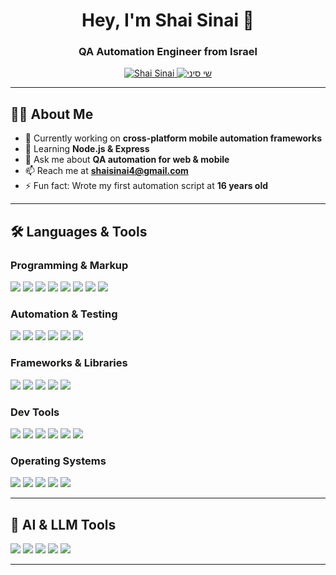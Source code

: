 <div align="center">
  
# Hey, I'm Shai Sinai 👋  
### QA Automation Engineer from Israel  

<a href="https://www.linkedin.com/in/sshai/" target="blank">
<img src="https://img.shields.io/badge/-LinkedIn-0077B5?style=for-the-badge&logo=linkedin&logoColor=white" alt="Shai Sinai"/>
</a>
<a href="mailto:shaisinai4@gmail.com">
<img src="https://img.shields.io/badge/-Email-D14836?style=for-the-badge&logo=gmail&logoColor=white" alt="שי סיני"/>
</a>

</div>

---

## 👨‍💻 About Me  

- 🔭 Currently working on **cross-platform mobile automation frameworks**  
- 🌱 Learning **Node.js & Express**  
- 💬 Ask me about **QA automation for web & mobile**  
- 📫 Reach me at **shaisinai4@gmail.com**  
- ⚡ Fun fact: Wrote my first automation script at **16 years old**  

---

## 🛠️ Languages & Tools  

### Programming & Markup
<p align="left">
<img src="https://img.shields.io/badge/TypeScript-007ACC?style=for-the-badge&logo=typescript&logoColor=white"/>
<img src="https://img.shields.io/badge/JavaScript-F7DF1E?style=for-the-badge&logo=javascript&logoColor=black"/>
<img src="https://img.shields.io/badge/Java-007396?style=for-the-badge&logo=java&logoColor=white"/>
<img src="https://img.shields.io/badge/Python-3670A0?style=for-the-badge&logo=python&logoColor=ffdd54"/>
<img src="https://img.shields.io/badge/JSON-5E5C5C?style=for-the-badge&logo=json&logoColor=white"/>
<img src="https://img.shields.io/badge/HTML5-E34F26?style=for-the-badge&logo=html5&logoColor=white"/>
<img src="https://img.shields.io/badge/CSS3-1572B6?style=for-the-badge&logo=css3&logoColor=white"/>
<img src="https://img.shields.io/badge/Markdown-000000?style=for-the-badge&logo=markdown&logoColor=white"/>
</p>

### Automation & Testing
<p align="left">
<img src="https://img.shields.io/badge/Appium-EE3769?style=for-the-badge&logo=appium&logoColor=white"/>
<img src="https://img.shields.io/badge/Detox-000000?style=for-the-badge&logo=detox&logoColor=white"/>
<img src="https://img.shields.io/badge/WebdriverIO-EA5906?style=for-the-badge&logo=webdriverio&logoColor=white"/>
<img src="https://img.shields.io/badge/Selenium-43B02A?style=for-the-badge&logo=selenium&logoColor=white"/>
<img src="https://img.shields.io/badge/Cypress-69D3A7?style=for-the-badge&logo=cypress&logoColor=white"/>
<img src="https://img.shields.io/badge/Detox-000000?style=for-the-badge&logo=detox&logoColor=white"/>
</p>

### Frameworks & Libraries
<p align="left">
<img src="https://img.shields.io/badge/Jest-C21325?style=for-the-badge&logo=jest&logoColor=white"/>
<img src="https://img.shields.io/badge/Mocha-8D6748?style=for-the-badge&logo=mocha&logoColor=white"/>
<img src="https://img.shields.io/badge/React_Native-20232A?style=for-the-badge&logo=react&logoColor=61DAFB"/>
<img src="https://img.shields.io/badge/React-20232A?style=for-the-badge&logo=react&logoColor=61DAFB"/>
<img src="https://img.shields.io/badge/Axios-671ddf?style=for-the-badge&logo=axios&logoColor=white"/>
</p>

### Dev Tools
<p align="left">
<img src="https://img.shields.io/badge/Git-E44C30?style=for-the-badge&logo=git&logoColor=white"/>
<img src="https://img.shields.io/badge/Postman-FF6C37?style=for-the-badge&logo=postman&logoColor=white"/>
<img src="https://img.shields.io/badge/VSCode-007ACC?style=for-the-badge&logo=visual-studio-code&logoColor=white"/>
<img src="https://img.shields.io/badge/IntelliJ-000000?style=for-the-badge&logo=intellij-idea&logoColor=white"/>
<img src="https://img.shields.io/badge/Xcode-007ACC?style=for-the-badge&logo=Xcode&logoColor=white"/>
<img src="https://img.shields.io/badge/NeoVim-57A143?style=for-the-badge&logo=neovim&logoColor=white"/>
</p>

### Operating Systems
<p align="left">
<img src="https://img.shields.io/badge/Arch_Linux-1793D1?style=for-the-badge&logo=arch-linux&logoColor=white"/>
<img src="https://img.shields.io/badge/macOS-000000?style=for-the-badge&logo=apple&logoColor=white"/>
<img src="https://img.shields.io/badge/Windows-0078D6?style=for-the-badge&logo=windows&logoColor=white"/>
<img src="https://img.shields.io/badge/iOS-000000?style=for-the-badge&logo=ios&logoColor=white"/>
<img src="https://img.shields.io/badge/Android-3DDC84?style=for-the-badge&logo=android&logoColor=white"/>
</p>

---

## 🤖 AI & LLM Tools  

<p align="left">
<img src="https://img.shields.io/badge/ChatGPT-74aa9c?style=for-the-badge&logo=openai&logoColor=white"/>
<img src="https://img.shields.io/badge/Claude-D97757?style=for-the-badge&logo=claude&logoColor=white"/>
<img src="https://img.shields.io/badge/GitHub_Copilot-000000?style=for-the-badge&logo=githubcopilot&logoColor=white"/>
<img src="https://img.shields.io/badge/HuggingFace-FDEE21?style=for-the-badge&logo=HuggingFace&logoColor=black"/>
<img src="https://img.shields.io/badge/Perplexity-1FB8CD?style=for-the-badge&logo=perplexity&logoColor=white"/>
</p>

---

<!--
## 📊 GitHub Stats  
<p align="center">
<img src="https://github-readme-stats.vercel.app/api?username=lemun&theme=radical&count_private=true&show_icons=true&bg_color=90,8454c8,7100d3&text_color=FFF&title_color=FFF&icon_color=FFF" />
</p>
-->

